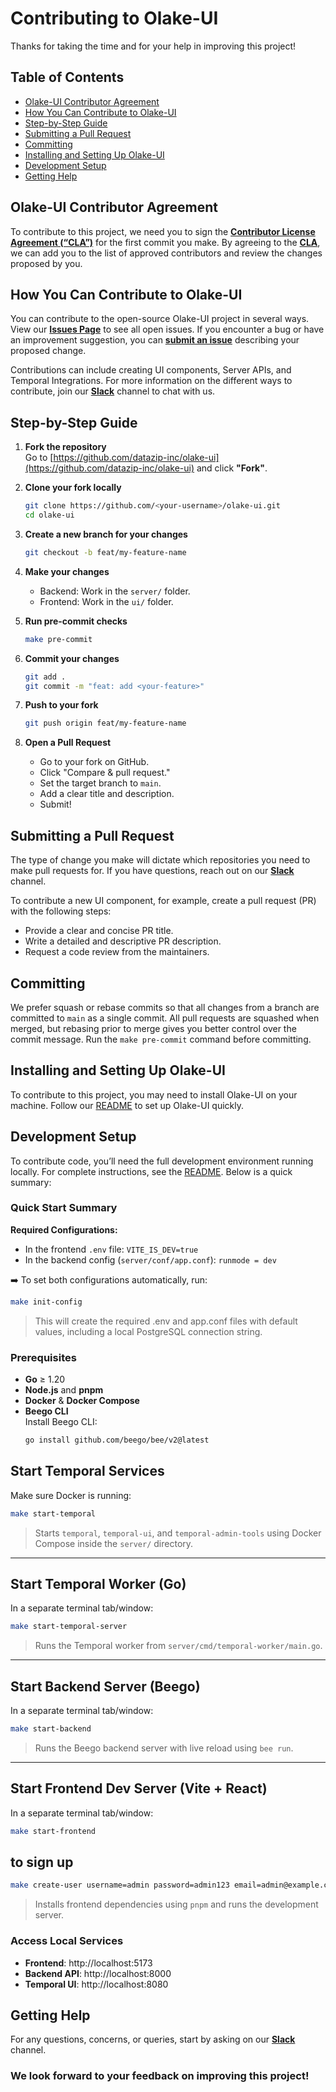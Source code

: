 

# Contributing to Olake-UI

Thanks for taking the time and for your help in improving this project!

## Table of Contents
- [Olake-UI Contributor Agreement](#olake-ui-contributor-agreement)
- [How You Can Contribute to Olake-UI](#how-you-can-contribute-to-olake-ui)
- [Step-by-Step Guide](#step-by-step-guide)
- [Submitting a Pull Request](#submitting-a-pull-request)
- [Committing](#committing)
- [Installing and Setting Up Olake-UI](#installing-and-setting-up-olake-ui)
- [Development Setup](#development-setup)
- [Getting Help](#getting-help)

## Olake-UI Contributor Agreement

To contribute to this project, we need you to sign the [**Contributor License Agreement (“CLA”)**][CLA] for the first commit you make. By agreeing to the [**CLA**][CLA], we can add you to the list of approved contributors and review the changes proposed by you.

## How You Can Contribute to Olake-UI

You can contribute to the open-source Olake-UI project in several ways. View our [**Issues Page**](https://github.com/datazip-inc/olake-ui/issues) to see all open issues. If you encounter a bug or have an improvement suggestion, you can [**submit an issue**](https://github.com/datazip-inc/olake-ui/issues/new) describing your proposed change.

Contributions can include creating UI components, Server APIs, and Temporal Integrations. For more information on the different ways to contribute, join our [**Slack**](https://join.slack.com/t/getolake/shared_invite/zt-2usyz3i6r-8I8c9MtfcQUINQbR7vNtCQ) channel to chat with us.

## Step-by-Step Guide

1. **Fork the repository**  
   Go to [https://github.com/datazip-inc/olake-ui](https://github.com/datazip-inc/olake-ui) and click **"Fork"**.

2. **Clone your fork locally**  
   ```bash
   git clone https://github.com/<your-username>/olake-ui.git
   cd olake-ui
   ```

3. **Create a new branch for your changes**  
   ```bash
   git checkout -b feat/my-feature-name
   ```

4. **Make your changes**  
   - Backend: Work in the `server/` folder.  
   - Frontend: Work in the `ui/` folder.

5. **Run pre-commit checks**  
   ```bash
   make pre-commit
   ```

6. **Commit your changes**  
   ```bash
   git add .
   git commit -m "feat: add <your-feature>"
   ```

7. **Push to your fork**  
   ```bash
   git push origin feat/my-feature-name
   ```

8. **Open a Pull Request**  
   - Go to your fork on GitHub.  
   - Click "Compare & pull request."  
   - Set the target branch to `main`.  
   - Add a clear title and description.  
   - Submit!

## Submitting a Pull Request

The type of change you make will dictate which repositories you need to make pull requests for. If you have questions, reach out on our [**Slack**](https://join.slack.com/t/getolake/shared_invite/zt-2usyz3i6r-8I8c9MtfcQUINQbR7vNtCQ) channel.

To contribute a new UI component, for example, create a pull request (PR) with the following steps:  
- Provide a clear and concise PR title.  
- Write a detailed and descriptive PR description.  
- Request a code review from the maintainers.

## Committing

We prefer squash or rebase commits so that all changes from a branch are committed to `main` as a single commit. All pull requests are squashed when merged, but rebasing prior to merge gives you better control over the commit message. Run the `make pre-commit` command before committing.

## Installing and Setting Up Olake-UI

To contribute to this project, you may need to install Olake-UI on your machine. Follow our [README](/README.md) to set up Olake-UI quickly.

## Development Setup

To contribute code, you’ll need the full development environment running locally. For complete instructions, see the [README](/README.md). Below is a quick summary:

### Quick Start Summary
**Required Configurations:**  
- In the frontend `.env` file: `VITE_IS_DEV=true`  
- In the backend config (`server/conf/app.conf`): `runmode = dev`  

➡️ To set both configurations automatically, run:

```bash
make init-config
```
>This will create the required .env and app.conf files with default values, including a local PostgreSQL connection string.

### Prerequisites
- **Go** ≥ 1.20  
- **Node.js** and **pnpm**  
- **Docker** & **Docker Compose**  
- **Beego CLI**  
  Install Beego CLI:  
  ```bash
  go install github.com/beego/bee/v2@latest
  ```
## Start Temporal Services
Make sure Docker is running:

```bash
make start-temporal
```

> Starts `temporal`, `temporal-ui`, and `temporal-admin-tools` using Docker Compose inside the `server/` directory.

---

##  Start Temporal Worker (Go)
In a separate terminal tab/window:
```bash
make start-temporal-server
```
> Runs the Temporal worker from `server/cmd/temporal-worker/main.go`.

---

## Start Backend Server (Beego)
In a separate terminal tab/window:
```bash
make start-backend
```

> Runs the Beego backend server with live reload using `bee run`.

---

## Start Frontend Dev Server (Vite + React)
In a separate terminal tab/window:
```bash
make start-frontend
```
## to sign up
```bash
make create-user username=admin password=admin123 email=admin@example.com
```

> Installs frontend dependencies using `pnpm` and runs the development server.

### Access Local Services
- **Frontend**: http://localhost:5173  
- **Backend API**: http://localhost:8000  
- **Temporal UI**: http://localhost:8080  

## Getting Help

For any questions, concerns, or queries, start by asking on our [**Slack**](https://join.slack.com/t/getolake/shared_invite/zt-2usyz3i6r-8I8c9MtfcQUINQbR7vNtCQ) channel.

### We look forward to your feedback on improving this project!

[CLA]: https://docs.google.com/forms/d/e/1FAIpQLSdze2q6gn81fmbIp2bW5cIpAXcpv7Y5OQjQyXflNvoYWiO4OQ/viewform


